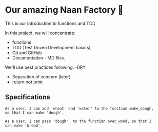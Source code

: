 # Our amazing Naan Factory :bread:

This is our introduction to functions and TDD

In this project, we will concentrate:
- functions 
- TDD (Test Driven Development basics)
- Git and GitHub
- Documentation - MD files. 


We'll use best practices following:
-DRY 
- Separation of concern (later)
- return not print

## Specifications 

    As a user, I can add 'wheat' and 'water' to the function make_dough, so that I can make 'dough'.
    
    As a user, I can pass 'dough'  to the function oven_wood, so that I can make 'bread'.     

